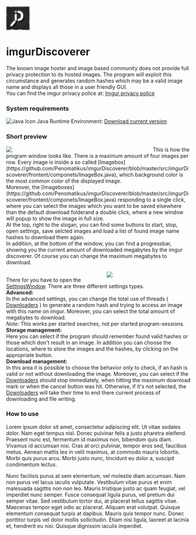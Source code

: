![Icon](https://github.com/Penomatikus/imgurDiscoverer/blob/master/resources/imgurdiscoverer.png?raw=true)
# imgurDiscoverer
The known image hoster and image based community does not provide full privacy protection to its hosted images. The program will exploit this circumstance and generates random hashes which may be a valid image name and displays all those in a user friendly GUI.    
You can find the imgur privacy police at: [Imgur privacy police](https://imgur.com/privacy)

### System requirements   
![Java Icon](http://findicons.com/files/icons/1008/quiet/16/java.png) Java Runtime Environment: [Download current version](https://java.com/de/download/)
  
### Short preview  
<img align="left" src="https://i.imgur.com/5YjdQhL.png" width="400">
This is how the program window looks like. There is a maximum amount of four images per row. Every image is inside a so called [Imagebox](https://github.com/Penomatikus/imgurDiscoverer/blob/master/src/imgurDiscoverer/frontent/componets/ImageBox.java), which background color is the most common color of the displayed image. <br> Moreover, the [Imageboxes](https://github.com/Penomatikus/imgurDiscoverer/blob/master/src/imgurDiscoverer/frontent/componets/ImageBox.java) responding to a single click, where you can select the images which you want to be saved elsewhere than the default download folderand a double click, where a new window will popup to show the image in full size. <br>
At the top, right to the slogan, you can find some buttons to start, stop, open settings, save selcted images and load a list of found image name hashes to download them again. <br> In addition, at the bottom of the window, you can find a progressbar, showing you the current amount of downloaded megabytes by the imgur discoverer. Of course you can change the maximum megabytes to download. <br> <br><img align="right" src="https://i.imgur.com/N5XKvJZ.png" width="230">

There for you have to open the [SettingsWindow](https://github.com/Penomatikus/imgurDiscoverer/blob/master/src/imgurDiscoverer/frontent/frameextra/SettingsWindow.java). There are three different settings types. <br> <b>Advanced:</b> <br> In the advanced settings, you can change the total use of threads ( [Downloaders](https://github.com/Penomatikus/imgurDiscoverer/blob/master/src/imgurDiscoverer/backend/net/Downloader.java) ) to generate a random hash and trying to access an image with this name on imgur. Moreover, you can select the total amount of megabytes to download. <br><i>Note:</i> This works per started searches, not per started program-sessions.<br><b>Storage management:</b><br> Here you can select if the program should remember found valid hashes or those which don't result in an image. In addition you can choose the locations, where to store the images and the hashes, by clicking on the appropriate button. <br><b>Download management: </b> <br> In this area it is possible to choose the behavior only to check, if an hash is valid or not without downloading the image. Moreover, you can select if the [Downloaders](https://github.com/Penomatikus/imgurDiscoverer/blob/master/src/imgurDiscoverer/backend/net/Downloader.java) should stop immediately, when hitting the maximum download mark or when the cancel button was hit. Otherwise, if it's not selected, the [Downloaders](https://github.com/Penomatikus/imgurDiscoverer/blob/master/src/imgurDiscoverer/backend/net/Downloader.java) will take their time to end there current process of downloading and file writing. <br>

### How to use
Lorem ipsum dolor sit amet, consectetur adipiscing elit. Ut vitae sodales dolor. Nam eget tempus nisl. Donec pulvinar felis a justo pharetra eleifend. Praesent nunc est, fermentum id maximus non, bibendum quis diam. Vivamus id accumsan nisi. Cras at orci pulvinar, tempor eros sed, faucibus metus. Aenean mattis leo in velit maximus, at commodo mauris lobortis. Morbi quis purus arcu. Morbi justo nunc, tincidunt eu dolor a, suscipit condimentum lectus.

Nunc facilisis purus at sem elementum, vel molestie diam accumsan. Nam non purus vel lacus iaculis vulputate. Vestibulum vitae purus et enim malesuada sagittis non non leo. Mauris tristique justo ac quam feugiat, vel imperdiet nunc semper. Fusce consequat ligula purus, vel pretium dui semper vitae. Sed vestibulum tortor dui, at placerat tellus sagittis vitae. Maecenas tempor eget odio ac placerat. Aliquam erat volutpat. Quisque elementum consequat turpis at dapibus. Mauris quis tempor nunc. Donec porttitor turpis vel dolor mollis sollicitudin. Etiam nisi ligula, laoreet at lacinia et, hendrerit eu nisi. Quisque dignissim iaculis imperdiet.
